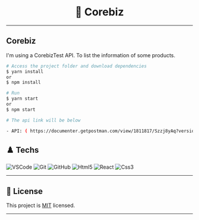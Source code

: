<h1 align="center"> 🏴󠁧󠁢󠁥󠁮󠁧󠁿 Corebiz </h1>

---

## Corebiz

I'm using a CorebizTest API. To list the information of some products.


```bash
# Access the project folder and download dependencies
$ yarn install
or
$ npm install
```

```bash
# Run
$ yarn start
or
$ npm start
```

```bash
# The api link will be below

- API: ( https://documenter.getpostman.com/view/1811817/Szzj8yAq?version=latest )
```

## ♟️ Techs


![VSCode](https://img.shields.io/badge/-VSCode-0085D1?style=flat-square&logo=visual-studio-code&logoColor=white)
![Git](https://img.shields.io/badge/-Git-F05032?style=flat-square&logo=git&logoColor=white)
![GitHub](https://img.shields.io/badge/-GitHub-212121?style=flat-square&logo=GitHub&logoColor=white)
![Html5](https://img.shields.io/badge/-Html5-DD4B25?style=flat-square&logo=Html5&logoColor=white)
![React](https://img.shields.io/badge/-React-black?style=flat-square&logo=React&logoColor=2F74C0)
![Css3](https://img.shields.io/badge/-Css3%20-pink?style=flat-square&logo=Css3)


---

## 📝 License
This project is [MIT](https://opensource.org/licenses/MIT) licensed.

---
